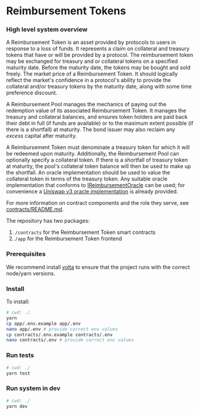 # Reimbursement Tokens

### High level system overview

A Reimbursement Token is an asset provided by protocols to users in response to a loss of funds. It represents a claim on collateral and treasury tokens that have or will be provided by a protocol. The reimbursement token may be exchanged for treasury and or collateral tokens on a specified maturity date. Before the maturity date, the tokens may be bought and sold freely. The market price of a Reimbursement Token. It should logically reflect the market's confidence in a protocol's ability to provide the collateral and/or treasury tokens by the maturity date, along with some time preference discount.

A Reimbursement Pool manages the mechanics of paying out the redemption value of its associated Reimbursement Token. It manages the treasury and collateral balances, and ensures token holders are paid back their debt in full (if funds are available) or to the maximum extent possible (if there is a shortfall) at maturity. The bond issuer may also reclaim any _excess_ capital after maturity.

A Reimbursement Token must denominate a treasury token for which it will be redeemed upon maturity. Additionally, the Reimbursement Pool can optionally specify a collateral token. If there is a shortfall of treasury token at maturity, the pool's collateral token balance will then be used to make up the shortfall. An oracle implementation should be used to value the collateral token in terms of the treasury token. Any suitable oracle implementation that conforms to [IReimbursementOracle](/contracts/contracts/interfaces/IReimbursementOracle.sol) can be used; for convenience a [Uniswap v3 oracle implementation](/contracts/contracts/UniV3ReimbursementOracle.sol) is already provided.

For more information on contract components and the role they serve, see [contracts/README.md](/contracts/README.md).

The repository has two packages:

1. `/contracts` for the Reimbursement Token smart contracts
2. `/app` for the Reimbursement Token frontend

### Prerequisites

We recommend install [volta](https://volta.sh) to ensure that the project runs with the correct node/yarn versions.

### Install

To install:

```sh
# cwd: ./
yarn
cp app/.env.example app/.env
nano app/.env # provide correct env values
cp contracts/.env.example contracts/.env
nano contracts/.env # provide correct env values
```

### Run tests

```sh
# cwd: ./
yarn test
```

### Run system in dev

```sh
# cwd: ./
yarn dev
```
